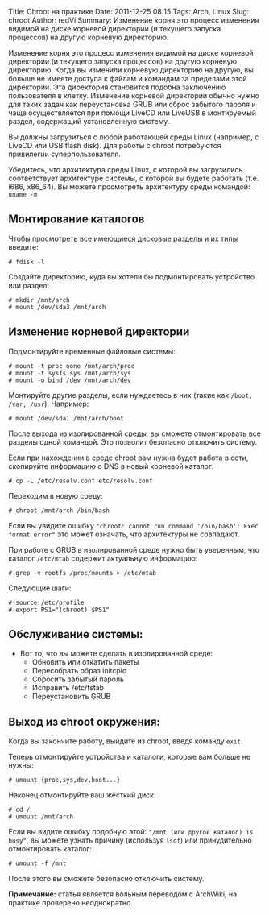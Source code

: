 Title: Chroot на практике
Date: 2011-12-25 08:15
Tags: Arch, Linux
Slug: chroot
Author: redVi
Summary: Изменение корня это процесс изменения видимой на диске корневой директории (и текущего запуска процессов) на другую корневую директорию.

Изменение корня это процесс изменения видимой на диске корневой директории (и текущего запуска процессов) на другую корневую директорию. Когда вы изменили корневую директорию на другую, вы больше не имеете доступа к файлам и командам за пределами этой директории. Эта директория становится подобна заключению пользователя в клетку. Изменение корневой директории обычно нужно для таких задач как переустановка GRUB или сброс забытого пароля и чаще осуществляется при помощи LiveCD или LiveUSB в монтируемый раздел, содержащий установленную систему.

Вы должны загрузиться с любой работающей среды Linux (например, с LiveCD или USB flash disk).
Для работы с chroot потребуются привилегии суперпользователя.

Убедитесь, что архитектура среды Linux, с которой вы загрузились соответствует архитектуре системы, с которой вы будете работать (т.e. i686, x86_64). Вы можете просмотреть архитектуру среды командой:
`uname -m`

## Монтирование каталогов

Чтобы просмотреть все имеющиеся дисковые разделы и их типы введите:

```console
# fdisk -l
```

Создайте директорию, куда вы хотели бы подмонтировать устройство или раздел:

```console
# mkdir /mnt/arch
# mount /dev/sda3 /mnt/arch
```

## Изменение корневой директории

Подмонтируйте временные файловые системы:

```console
# mount -t proc none /mnt/arch/proc
# mount -t sysfs sys /mnt/arch/sys
# mount -o bind /dev /mnt/arch/dev
```

Монтируйте другие разделы, если нуждаетесь в них (такие как  `/boot, /var, /usr`). Например:

```console
# mount /dev/sda1 /mnt/arch/boot
```

После выхода из изолированной среды, вы сможете отмонтировать все разделы одной командой. Это позволит безопасно отключить систему.

Если при нахождении в среде chroot вам нужна будет работа в сети, скопируйте информацию о DNS в новый корневой каталог:

```console
# cp -L /etc/resolv.conf etc/resolv.conf
```

Переходим в новую среду:

```console
# chroot /mnt/arch /bin/bash
```

Если вы увидите ошибку `"chroot: cannot run command '/bin/bash': Exec format error"` это может означать, что архитектуры не совпадают.

При работе с GRUB в изолированной среде нужно быть уверенным, что каталог `/etc/mtab` содержит актуальную информацию:

```console
# grep -v rootfs /proc/mounts > /etc/mtab
```

Следующие шаги:

```console
# source /etc/profile
# export PS1="(chroot) $PS1"
```

## Обслуживание системы:

* Вот то, что вы можете сделать в изолированной среде:
    - Обновить или откатить пакеты
    - Пересобрать образ initcpio
    - Сбросить забытый пароль
    - Исправить /etc/fstab
    - Переустановить GRUB

## Выход из chroot окружения:

Когда вы закончите работу, выйдите из chroot, введя команду `exit`.

Теперь отмонтируйте устройства и каталоги, которые вам больше не нужны:

```console
# umount {proc,sys,dev,boot...}
```

Наконец отмонтируйте ваш жёсткий диск:

```console
# cd /
# umount /mnt/arch
```

Если вы видите ошибку подобную этой: `"/mnt (или другой каталог) is busy"`, вы можете узнать причину (используя `lsof`) или принудительно отмонтировать каталог:

```console
# umount -f /mnt
```

После этого вы сможете безопасно отключить систему.

<b>Примечание:</b> статья является вольным переводом с ArchWiki, на практике проверено неоднократно
